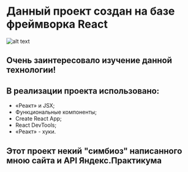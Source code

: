 # Данный проект создан на базе фреймворка React

![alt text](https://codeworksbd.com/wp-content/uploads/2019/11/ReactJS.png)

## Очень заинтересовало изучение данной технологии! 

## В реализации проекта использовано:
* «Реакт» и JSX;
* Функциональные компоненты;
* Create React App;
* React DevTools;
*  «Реакт» - хуки.

## Этот проект некий "симбиоз" написанного мною сайта и API Яндекс.Практикума

